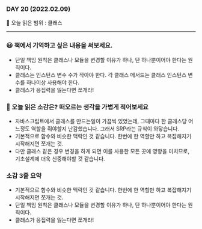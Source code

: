 ### DAY 20 (2022.02.09)

🔖 오늘 읽은 범위 : 클래스

---

### 😃 책에서 기억하고 싶은 내용을 써보세요.

- 단일 책임 원칙은 클래스나 모듈을 변경할 이유가 하나, 단 하나뿐이어야 한다는 원칙이다.
- 클래스는 인스턴스 변수 수가 작아야 한다. 각 클래스 메서드는 클래스 인스턴스 변수를 하나이상 사용해야 한다.
- 클래스가 응집력을 잃는다면 쪼개라!

### 🤔 오늘 읽은 소감은? 떠오르는 생각을 가볍게 적어보세요

- 자바스크립트에서 클래스를 만드는일이 가끔씩 있었는데, 그때마다 한 클래스당 어느정도 역할을 줘야할지 난감했습니다. 그래서 SRP라는 규칙이 와닿습니다.
- 기본적으로 함수와 비슷한 맥락인 것 같습니다. 한번에 한 역할만 하고 복잡해지기 시작해지면 쪼개는 것.
- 다만 클래스 같은 경우 변경을 하게 되면 이를 사용한 모든 곳에 영향을 미치므로, 기초설계에 더욱 신중해야할 것 같습니다.

### 소감 3줄 요약

- 기본적으로 함수와 비슷한 맥락인 것 같습니다. 한번에 한 역할만 하고 복잡해지기 시작해지면 쪼개는 것.
- 단일 책임 원칙은 클래스나 모듈을 변경할 이유가 하나, 단 하나뿐이어야 한다는 원칙이다.
- 클래스가 응집력을 잃는다면 쪼개라!
